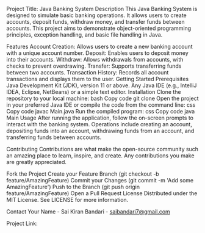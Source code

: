 Project Title: Java Banking System
Description
This Java Banking System is designed to simulate basic banking operations. It allows users to create accounts, deposit funds, withdraw money, and transfer funds between accounts. This project aims to demonstrate object-oriented programming principles, exception handling, and basic file handling in Java.

Features
Account Creation: Allows users to create a new banking account with a unique account number.
Deposit: Enables users to deposit money into their accounts.
Withdraw: Allows withdrawals from accounts, with checks to prevent overdrawing.
Transfer: Supports transferring funds between two accounts.
Transaction History: Records all account transactions and displays them to the user.
Getting Started
Prerequisites
Java Development Kit (JDK), version 11 or above.
Any Java IDE (e.g., IntelliJ IDEA, Eclipse, NetBeans) or a simple text editor.
Installation
Clone the repository to your local machine:
bash
Copy code
git clone 
Open the project in your preferred Java IDE or compile the code from the command line:
css
Copy code
javac Main.java
Run the compiled program:
css
Copy code
java Main
Usage
After running the application, follow the on-screen prompts to interact with the banking system. Operations include creating an account, depositing funds into an account, withdrawing funds from an account, and transferring funds between accounts.

Contributing
Contributions are what make the open-source community such an amazing place to learn, inspire, and create. Any contributions you make are greatly appreciated.

Fork the Project
Create your Feature Branch (git checkout -b feature/AmazingFeature)
Commit your Changes (git commit -m 'Add some AmazingFeature')
Push to the Branch (git push origin feature/AmazingFeature)
Open a Pull Request
License
Distributed under the MIT License. See LICENSE for more information.

Contact
Your Name - Sai Kiran Bandari - saibandari7@gmail.com

Project Link: 
